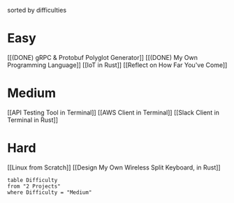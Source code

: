 sorted by difficulties

# Easy
[[(DONE) gRPC & Protobuf Polyglot Generator]]
[[(DONE) My Own Programming Language]]
[[IoT in Rust]]
[[Reflect on How Far You've Come]]

# Medium
[[API Testing Tool in Terminal]]
[[AWS Client in Terminal]]
[[Slack Client in Terminal in Rust]]

# Hard
[[Linux from Scratch]]
[[Design My Own Wireless Split Keyboard, in Rust]]

```dataview
table Difficulty
from "2 Projects"
where Difficulty = "Medium"
```

